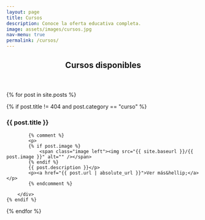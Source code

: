 ```yaml
---
layout: page
title: Cursos
description: Conoce la oferta educativa completa.
image: assets/images/cursos.jpg
nav-menu: true
permalink: /cursos/
---
```


<!-- Main -->
<div id="main" class="alt">

<!-- One -->
<section id="one">
	<div class="inner">
		<header class="major">
			<h1>Cursos disponibles</h1>
		</header>

<!-- Content -->
{% for post in site.posts %}
<div class="row">
	{% if post.title != 404 and post.category == "curso" %}
		<div class="12u 12u$(medium)">
			<h3>{{ post.title }}</h3>
			
			{% comment %}
			<p>
			{% if post.image %}
				<span class="image left"><img src="{{ site.baseurl }}/{{ post.image }}" alt="" /></span>
			{% endif %}
			{{ post.description }}</p>
			<p><a href="{{ post.url | absolute_url }}">Ver más&hellip;</a></p>
			{% endcomment %}

		</div>
	{% endif %}
</div>
{% endfor %}

</div>
